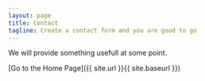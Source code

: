 ```yaml
---
layout: page
title: Contact
tagline: Create a contact form and you are good to go
---
```


We will provide something usefull at some point.

[Go to the Home Page]({{ site.url }}{{ site.baseurl }})
